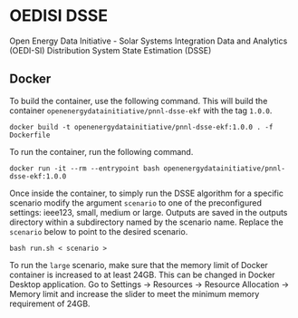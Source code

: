 # OEDISI DSSE
Open Energy Data Initiative - Solar Systems Integration Data and Analytics (OEDI-SI) Distribution System State Estimation (DSSE)

## Docker
To build the container, use the following command. This will build the container `openenergydatainitiative/pnnl-dsse-ekf` with the tag `1.0.0`.
```shell
docker build -t openenergydatainitiative/pnnl-dsse-ekf:1.0.0 . -f Dockerfile
```
To run the container, run the following command.
```shell
docker run -it --rm --entrypoint bash openenergydatainitiative/pnnl-dsse-ekf:1.0.0
```
Once inside the container, to simply run the DSSE algorithm for a specific scenario modify the argument `scenario` to one of the preconfigured settings: ieee123, small, medium or large. Outputs are saved in the outputs directory within a subdirectory named by the scenario name. Replace the `scenario` below to point to the desired scenario.
```shell
bash run.sh < scenario >
```
To run the `large` scenario, make sure that the memory limit of Docker container is increased to at least 24GB. This can be changed in Docker Desktop application. Go to Settings -> Resources -> Resource Allocation -> Memory limit and increase the slider to meet the minimum memory requirement of 24GB. 